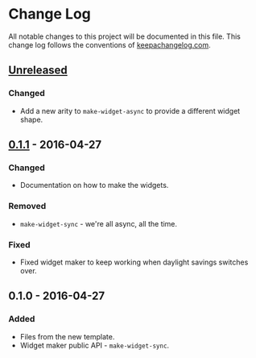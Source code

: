 # Change Log
All notable changes to this project will be documented in this file. This change log follows the conventions of [keepachangelog.com](http://keepachangelog.com/).

## [Unreleased]
### Changed
- Add a new arity to `make-widget-async` to provide a different widget shape.

## [0.1.1] - 2016-04-27
### Changed
- Documentation on how to make the widgets.

### Removed
- `make-widget-sync` - we're all async, all the time.

### Fixed
- Fixed widget maker to keep working when daylight savings switches over.

## 0.1.0 - 2016-04-27
### Added
- Files from the new template.
- Widget maker public API - `make-widget-sync`.

[Unreleased]: https://github.com/your-name/tide/compare/0.1.1...HEAD
[0.1.1]: https://github.com/your-name/tide/compare/0.1.0...0.1.1
